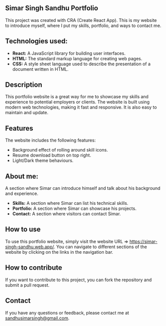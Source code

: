 ## Simar Singh Sandhu Portfolio
This project was created with CRA (Create React App).
This is my website to introduce myself, where I put my skills, portfolio, and ways to contact me.

## Technologies used:
- **React:** A JavaScript library for building user interfaces.
- **HTML:** The standard markup language for creating web pages.
- **CSS:** A style sheet language used to describe the presentation of a document written in HTML.

## Description
This portfolio website is a great way for me to showcase my skills and experience to potential employers or clients. The website is built using modern web technologies, making it fast and responsive. It is also easy to maintain and update.

## Features
The website includes the following features:
- Background effect of rolling around skill icons.
- Resume download button on top right.
- Light/Dark theme behaviours.

## About me: 
A section where Simar can introduce himself and talk about his background and experience.
- **Skills:** A section where Simar can list his technical skills.
- **Portfolio:** A section where Simar can showcase his projects.
- **Contact:** A section where visitors can contact Simar.

## How to use
To use this portfolio website, simply visit the website URL => https://simar-singh-sandhu.web.app/. You can navigate to different sections of the website by clicking on the links in the navigation bar.

## How to contribute
If you want to contribute to this project, you can fork the repository and submit a pull request.

## Contact
If you have any questions or feedback, please contact me at sandhusimarsingh@gmail.com.
